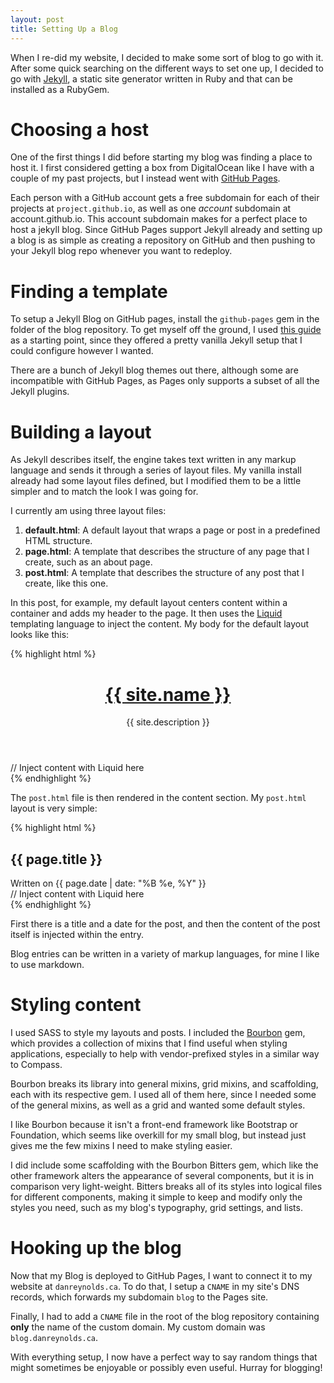 ```yaml
---
layout: post
title: Setting Up a Blog
---
```


When I re-did my website, I decided to make some sort of blog to go with it. After some quick searching on the different ways
to set one up, I decided to go with [Jekyll](http://jekyllrb.com/), a static site generator written
in Ruby and that can be installed as a RubyGem.

# Choosing a host

One of the first things I did before starting my blog was finding a place to host it. I first considered getting a
box from DigitalOcean like I have with a couple of my past projects, but I instead went with [GitHub Pages](https://pages.github.com).

Each person with a GitHub account gets a free subdomain for each of their projects at `project.github.io`, as well
as one *account* subdomain at account.github.io. This account subdomain makes for a perfect place to host a jekyll blog. Since
GitHub Pages support Jekyll already and setting up a blog is as simple as creating a repository on GitHub and then pushing
to your Jekyll blog repo whenever you want to redeploy.

# Finding a template

To setup a Jekyll Blog on GitHub pages, install the `github-pages` gem in the folder of the blog repository. To get myself off the ground,
I used [this guide](http://www.smashingmagazine.com/2014/08/build-blog-jekyll-github-pages) as a starting point, since they offered a pretty vanilla
Jekyll setup that I could configure however I wanted.

There are a bunch of Jekyll blog themes out there, although some are incompatible with GitHub Pages, as Pages only
supports a subset of all the Jekyll plugins.

# Building a layout

As Jekyll describes itself, the engine takes text written in any markup language and sends it through a series of layout files. My vanilla
install already had some layout files defined, but I modified them to be a little simpler and to match the look I was going for.

I currently am using three layout files:

1. **default.html**: A default layout that wraps a page or post in a predefined HTML structure.
2. **page.html**: A template that describes the structure of any page that I create, such as an about page.
3. **post.html**: A template that describes the structure of any post that I create, like this one.

In this post, for example, my default layout centers content within a container and adds my header to the page. It then uses the [Liquid](https://github.com/Shopify/liquid/wiki) templating language to inject the content. My body for the default layout looks like this:

{% highlight html %}
<div class='container'>
  <header>
    <div class='site-info'>
      <h1><a href='{{ site.baseurl }}/'>{{ site.name }}</a></h1>
      <p>{{ site.description }}</p>
    </div>
  </header>
  <section class='content'>
    // Inject content with Liquid here
  </section>
</div>
{% endhighlight %}

The `post.html` file is then rendered in the content section. My `post.html` layout is very simple:

{% highlight html %}
<article class="post">
  <h1 class='post-title'>{{ page.title }}</h1>

  <div class="date">
    Written on {{ page.date | date: "%B %e, %Y" }}
  </div>

  <div class="entry">
    // Inject content with Liquid here
  </div>
</article>
{% endhighlight %}

First there is a title and a date for the post, and then the content of the post itself is injected within the entry.

Blog entries can be written in a variety of markup languages, for mine I like to use markdown.

# Styling content

I used SASS to style my layouts and posts. I included the [Bourbon](http://bourbon.io) gem, which provides a collection of mixins that I find
useful when styling applications, especially to help with vendor-prefixed styles in a similar way to Compass.  

Bourbon breaks its library into general mixins, grid mixins, and scaffolding, each with its respective gem. I used all of them here, since I needed some of the general mixins, as well as a grid and wanted some default styles.  

I like Bourbon because it isn't a front-end framework like Bootstrap or Foundation, which seems like overkill for my small blog, but instead just gives me the few mixins I need to make styling easier.  

I did include some scaffolding with the Bourbon Bitters gem, which like the other framework alters the appearance of several components, but it is in comparison very light-weight. Bitters breaks all of its styles into logical files for different components, making it simple to keep and modify only the styles you need, such as my blog's typography, grid settings, and lists.

# Hooking up the blog

Now that my Blog is deployed to GitHub Pages, I want to connect it to my website at `danreynolds.ca`. To do that, I setup a
`CNAME` in my site's DNS records, which forwards my subdomain `blog` to the Pages site.  

Finally, I had to add a `CNAME` file in the root of the blog repository containing **only** the name of the custom domain.
My custom domain was `blog.danreynolds.ca`.

With everything setup, I now have a perfect way to say random things that might sometimes be enjoyable or possibly even useful. Hurray for blogging!
